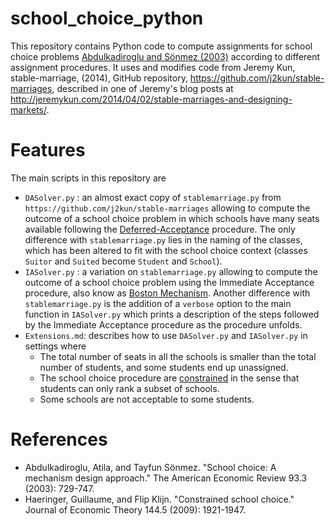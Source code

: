 # school_choice_python

This repository contains Python code to compute assignments for school choice problems [Abdulkadiroglu and Sönmez (2003)](https://scholar.google.com/scholar?cluster=8496416599183251074&hl=en&as_sdt=0,43&as_vis=1) according to different assignment procedures. It uses and modifies code from Jeremy Kun, stable-marriage, (2014), GitHub repository, https://github.com/j2kun/stable-marriages, described in one of Jeremy's blog posts at http://jeremykun.com/2014/04/02/stable-marriages-and-designing-markets/.

# Features

The main scripts in this repository are

* `DASolver.py` : an almost exact copy of `stablemarriage.py` from `https://github.com/j2kun/stable-marriages` allowing to compute the outcome of a school choice problem in which schools have many seats available following the [Deferred-Acceptance](http://www.nber.org/papers/w13225) procedure. The only difference with `stablemarriage.py` lies in the naming of the classes, which has been altered to fit with the school choice context (classes `Suitor` and `Suited` become `Student` and `School`).
* `IASolver.py` : a variation on `stablemarriage.py` allowing to compute the outcome of a school choice problem using the Immediate Acceptance procedure, also know as [Boston Mechanism](https://scholar.google.com/scholar?cluster=8496416599183251074&hl=en&as_sdt=0,43&as_vis=1). Another difference with `stablemarriage.py` is the addition of a `verbose` option to the main function in  `IASolver.py` which prints a description of the steps followed by the Immediate Acceptance procedure as the procedure unfolds.
* `Extensions.md`: describes how to use `DASolver.py` and `IASolver.py` in settings where
  * The total number of seats in all the schools is smaller than the total number of students, and some students end up unassigned.
  * The school choice procedure are [constrained](https://scholar.google.be/scholar?cluster=16748092764273030035&hl=en&as_sdt=0,43) in the sense that students can only rank a subset of schools.
  * Some schools are not acceptable to some students.




# References

* Abdulkadiroglu, Atila, and Tayfun Sönmez. "School choice: A mechanism design approach." The American Economic Review 93.3 (2003): 729-747.
* Haeringer, Guillaume, and Flip Klijn. "Constrained school choice." Journal of Economic Theory 144.5 (2009): 1921-1947.
